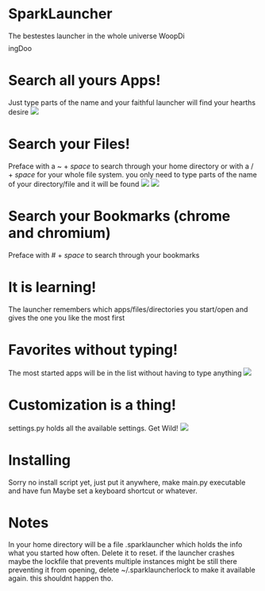 SparkLauncher
=============
The bestestes launcher in the whole universe WoopDi$$$$ingDoo

# Search all yours Apps! #
Just type parts of the name and your faithful launcher will find your hearths desire
![](https://i.imgur.com/Mkq6WyE.png)

# Search your Files! #
Preface with a ~ + _space_ to search through your home directory or with a / + _space_ for your whole file system.
you only need to type parts of the name of your directory/file and it will be found
![](https://i.imgur.com/4S7lBKy.png)
![](https://i.imgur.com/5tf3zih.png)

# Search your Bookmarks (chrome and chromium) #
Preface with # + _space_ to search through your bookmarks


# It is learning! #
The launcher remembers which apps/files/directories you start/open and gives the one you like the most first

# Favorites without typing! #
The most started apps will be in the list without having to type anything
![](https://i.imgur.com/wylD6Zl.png)

# Customization is a thing!
settings.py holds all the available settings. Get Wild!
![](https://i.imgur.com/qwe4Lhh.png)

# Installing #
Sorry no install script yet, just put it anywhere, make main.py executable and have fun
Maybe set a keyboard shortcut or whatever.

# Notes #
In your home directory will be a file .sparklauncher which holds the info what you started how often. Delete it to reset.
if the launcher crashes maybe the lockfile that prevents multiple instances might be still there preventing it from opening,
delete ~/.sparklauncherlock to make it available again. this shouldnt happen tho.


